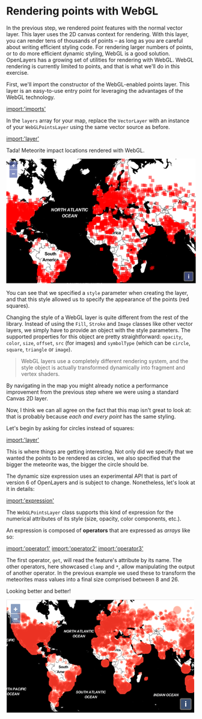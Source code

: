 # Rendering points with WebGL

In the previous step, we rendered point features with the normal vector layer.  This layer uses the 2D canvas context for rendering.  With this layer, you can render tens of thousands of points – as long as you are careful about writing efficient styling code.  For rendering larger numbers of points, or to do more efficient dynamic styling, WebGL is a good solution.  OpenLayers has a growing set of utilities for rendering with WebGL.  WebGL rendering is currently limited to points, and that is what we'll do in this exercise.

First, we'll import the constructor of the WebGL-enabled points layer. This layer is an easy-to-use entry point for leveraging the advantages of the WebGL technology.

[import:'imports'](../../../src/en/examples/webgl/squares.js)

In the `layers` array for your map, replace the `VectorLayer` with an instance of your `WebGLPointsLayer` using the same vector source as before.

[import:'layer'](../../../src/en/examples/webgl/squares.js)

Tada! Meteorite impact locations rendered with WebGL.

![Square craters](squares.png)

You can see that we specified a `style` parameter when creating the layer, and that this style allowed us to specify the appearance of the points (red squares).

Changing the style of a WebGL layer is quite different from the rest of the library. Instead of using the `Fill`, `Stroke` and `Image` classes like other vector layers, we simply have to provide an object with the style parameters. The supported properties for this object are pretty straightforward: `opacity`, `color`, `size`, `offset`, `src` (for images) and `symbolType` (which can be `circle`, `square`, `triangle` or `image`).

> WebGL layers use a completely different rendering system, and the style object is actually transformed dynamically into fragment and vertex shaders. 

By navigating in the map you might already notice a performance improvement from the previous step where we were using a standard Canvas 2D layer.

Now, I think we can all agree on the fact that this map isn't great to look at: that is probably because *each and every point* has the same styling.

Let's begin by asking for circles instead of squares:

[import:'layer'](../../../src/en/examples/webgl/circles.js)

This is where things are getting interesting. Not only did we specify that we wanted the points to be rendered as circles, we also specified that the bigger the meteorite was, the bigger the circle should be.

The dynamic size expression uses an experimental API that is part of version 6 of OpenLayers and is subject to change. Nonetheless, let's look at it in details:

[import:'expression'](../../../src/en/examples/webgl/circles.js)

The `WebGLPointsLayer` class supports this kind of expression for the numerical attributes of its style (size, opacity, color components, etc.).

An expression is composed of **operators** that are expressed as *arrays* like so:

[import:'operator1'](../../../src/en/examples/webgl/circles.js)
[import:'operator2'](../../../src/en/examples/webgl/circles.js)
[import:'operator3'](../../../src/en/examples/webgl/circles.js)

The first operator, `get`, will read the feature's attribute by its name. The other operators, here showcased `clamp` and `*`, allow manipulating the output of another operator. In the previous example we used these to transform the meteorites mass values into a final size comprised between 8 and 26.

Looking better and better!

![Circular craters](circles.png)
